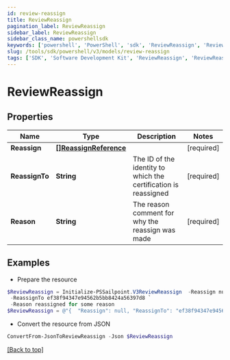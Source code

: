 ```yaml
---
id: review-reassign
title: ReviewReassign
pagination_label: ReviewReassign
sidebar_label: ReviewReassign
sidebar_class_name: powershellsdk
keywords: ['powershell', 'PowerShell', 'sdk', 'ReviewReassign', 'ReviewReassign'] 
slug: /tools/sdk/powershell/v3/models/review-reassign
tags: ['SDK', 'Software Development Kit', 'ReviewReassign', 'ReviewReassign']
---
```



# ReviewReassign

## Properties

Name | Type | Description | Notes
------------ | ------------- | ------------- | -------------
**Reassign** | [**[]ReassignReference**](reassign-reference) |  | [required]
**ReassignTo** | **String** | The ID of the identity to which the certification is reassigned | [required]
**Reason** | **String** | The reason comment for why the reassign was made | [required]

## Examples

- Prepare the resource
```powershell
$ReviewReassign = Initialize-PSSailpoint.V3ReviewReassign  -Reassign null `
 -ReassignTo ef38f94347e94562b5bb8424a56397d8 `
 -Reason reassigned for some reason
$ReviewReassign = @"{  "Reassign": null, "ReassignTo": "ef38f94347e94562b5bb8424a56397d8", "Reason": "reassigned for some reason" }"@
```

- Convert the resource from JSON
```powershell
ConvertFrom-JsonToReviewReassign -Json $ReviewReassign
```


[[Back to top]](#) 


